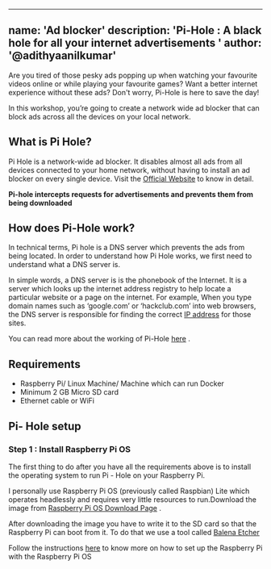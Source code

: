 
---
name: 'Ad blocker'
description: 'Pi-Hole :  A black hole for all your internet advertisements '
author: '@adithyaanilkumar'
---

Are you tired of those pesky ads popping up when watching your favourite videos online or while playing your favourite games?
Want a better internet experience without these ads? Don't worry, Pi-Hole is here to save the day!

In this workshop, you’re going to create a network wide ad blocker that can block ads across all the devices on your local network.  



## What is  Pi Hole?
Pi Hole is a network-wide ad blocker. It disables almost all ads from all devices connected to  your home network, without having to install an ad blocker on every single device. 
Visit the [Official Website](https://pi-hole.net/) to know in detail.

**Pi-hole intercepts requests for advertisements and prevents them from being downloaded**

## How does Pi-Hole work?
In technical terms, Pi hole is a DNS server which prevents the ads from being located.  In order to understand how Pi Hole works, we first need to understand what a DNS server is.

In simple words, a DNS server is is the phonebook of the Internet. It is a server which looks up the internet address registry to help locate a particular website or a page on the internet. For example, When you type domain names such as ‘google.com’ or ‘hackclub.com’ into web browsers, the DNS server is responsible for finding the correct [IP address](https://www.cloudflare.com/learning/dns/glossary/what-is-my-ip-address/) for those sites.



You can read more about the working of Pi-Hole [here](https://discourse.pi-hole.net/t/how-does-pi-hole-work/3141) .

## Requirements

 - Raspberry Pi/ Linux Machine/ Machine which can run Docker 
 - Minimum 2 GB Micro SD card
 - Ethernet cable or WiFi
## Pi- Hole setup
### Step 1 : Install Raspberry Pi OS
The first thing to do after you have all the requirements above is to install the operating system to run Pi - Hole on your Raspberry Pi.

I personally use Raspberry Pi OS (previously called Raspbian) Lite which operates headlessly and requires very little resources to run.Download the image from [Raspberry Pi OS Download Page](https://www.raspberrypi.org/downloads/raspberry-pi-os/ ) .

After downloading the image you have to write it to the SD card so that the Raspberry Pi can boot from it. To do that we use a tool called [Balena Etcher](https://www.balena.io/etcher/)

Follow the instructions [here](https://randomnerdtutorials.com/installing-raspbian-lite-enabling-and-connecting-with-ssh/) to know more on how to set up the Raspberry Pi with the Raspberry Pi OS



 

<!--stackedit_data:
eyJoaXN0b3J5IjpbMTMyNjExMzI2OCwtNzYzMTA5NTY0LC0xMj
EyMjc0MDY1LDEwODA4ODQxNzUsLTIwNjY3NTQ3OCw0OTQxMzQ4
MjYsMTcxMzcwNTQ3LDE5MTgxMjU1NDMsMTczNjY2MjQ2NywtMj
czMTUxODAzLC0xNDA2OTU4MzQxLC0xNDIxMDU2ODY1LDIwNjI1
MDQ4NDZdfQ==
-->